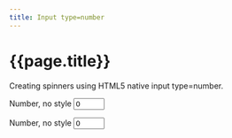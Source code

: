 ```yaml
---
title: Input type=number
---
```

# {{page.title}}
Creating spinners using HTML5 native input type=number.

<form>
  <style>
    .spinner input:before {content:"-"};
    .spinner input:after {content:"+"};    
  </style>
  <p>
    <label for="noStyle">Number, no style</label>
    <input id="noStyle" name="count" type="number" min="0" max="10"  value="0">
  </p>
  <p class="spinner">
    <label for="styled">Number, no style</label>
    <input id="styled" name="countStyled" type="number" min="0" max="10"  value="0">
  </p>
</form>
